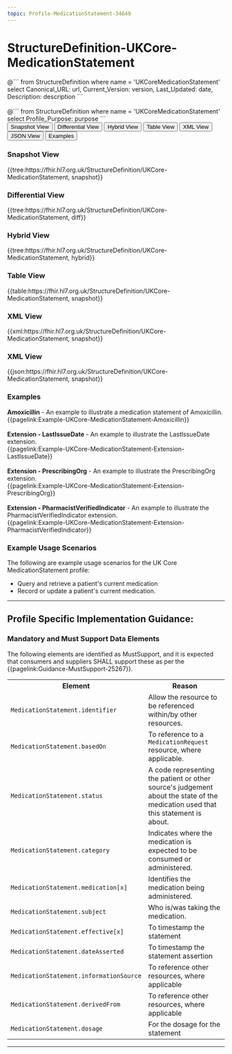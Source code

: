 ```yaml
---
topic: Profile-MedicationStatement-34649
---
```

# StructureDefinition-UKCore-MedicationStatement

<div id="transpose">
@```
from
	StructureDefinition
where
	name = 'UKCoreMedicationStatement'
select
	Canonical_URL: url,
  Current_Version: version,
  Last_Updated: date,
	Description: description
```
</div>
<br>
@```
from
	StructureDefinition
where
	name = 'UKCoreMedicationStatement'
select
	Profile_Purpose: purpose
```

<nocheck>
<div class="tab fhirTree">
 <button class="tablinks active" onclick="openTab(event, 'Snapshot View')">Snapshot View</button>
  <button class="tablinks" onclick="openTab(event, 'Differential View')">Differential View</button>
  <button class="tablinks" onclick="openTab(event, 'Hybrid View')">Hybrid View</button>
   <button class="tablinks" onclick="openTab(event, 'Table View')">Table View</button>
   <button class="tablinks" onclick="openTab(event, 'XML View')">XML View</button>
   <button class="tablinks" onclick="openTab(event, 'JSON View')">JSON View</button>
  <button class="tablinks" onclick="openTab(event, 'Examples')">Examples</button>
</div>

<div id="Snapshot View" class="tabcontent" style="display:block">
  <h3>Snapshot View</h3>
{{tree:https://fhir.hl7.org.uk/StructureDefinition/UKCore-MedicationStatement, snapshot}}
</div>

<div id="Differential View" class="tabcontent">
  <h3>Differential View</h3>
{{tree:https://fhir.hl7.org.uk/StructureDefinition/UKCore-MedicationStatement, diff}}
</div>

<div id="Hybrid View" class="tabcontent">
  <h3>Hybrid View</h3>
{{tree:https://fhir.hl7.org.uk/StructureDefinition/UKCore-MedicationStatement, hybrid}}
</div>

<div id="Table View" class="tabcontent">
  <h3>Table View</h3>
{{table:https://fhir.hl7.org.uk/StructureDefinition/UKCore-MedicationStatement, snapshot}}
</div>

<div id="XML View" class="tabcontent">
  <h3>XML View</h3>
{{xml:https://fhir.hl7.org.uk/StructureDefinition/UKCore-MedicationStatement, snapshot}}
</div>

<div id="JSON View" class="tabcontent">
  <h3>XML View</h3>
{{json:https://fhir.hl7.org.uk/StructureDefinition/UKCore-MedicationStatement, snapshot}}
</div>

<div id="Examples" class="tabcontent">
  <h3>Examples</h3>
<b>Amoxicillin</b> - An example to illustrate a medication statement of Amoxicillin.
<br>{{pagelink:Example-UKCore-MedicationStatement-Amoxicillin}}
<br><br>
<b>Extension - LastIssueDate</b> - An example to illustrate the LastIssueDate extension.
<br>{{pagelink:Example-UKCore-MedicationStatement-Extension-LastIssueDate}}
<br><br>
<b>Extension - PrescribingOrg</b> - An example to illustrate the PrescribingOrg extension.
<br>{{pagelink:Example-UKCore-MedicationStatement-Extension-PrescribingOrg}}
<br><br>
<b>Extension - PharmacistVerifiedIndicator</b> - An example to illustrate the PharmacistVerifiedIndicator extension. 
<br>{{pagelink:Example-UKCore-MedicationStatement-Extension-PharmacistVerifiedIndicator}}
</div>
</nocheck>

### Example Usage Scenarios ###
The following are example usage scenarios for the UK Core MedicationStatement profile:

- Query and retrieve a patient's current medication
- Record or update a patient's current medication.

---

## Profile Specific Implementation Guidance: ##

### Mandatory and Must Support Data Elements

The following elements are identified as MustSupport, and it is expected that consumers and suppliers SHALL support these as per the {{pagelink:Guidance-MustSupport-25267}}.

<table class="assets">
<tr>
<th width="30%">Element</th>
<th width="70%">Reason</th>
</tr>
<tr>
<td><code>MedicationStatement.identifier</code></td>
<td>Allow the resource to be referenced within/by other resources.</td>
</tr>
<tr>
<td><code>MedicationStatement.basedOn</code></td>
<td>To reference to a <code>MedicationRequest</code> resource, where applicable.</td>
</tr>
<tr>
<td><code>MedicationStatement.status</code></td>
<td>A code representing the patient or other source's judgement about the state of the medication used that this statement is about.</td>
</tr>
<tr>
<td><code>MedicationStatement.category</code></td>
<td>Indicates where the medication is expected to be consumed or administered.
</td>
</tr>
<tr>
<td><code>MedicationStatement.medication[x]</code></td>
<td>Identifies the medication being administered. </td>
</tr>
<tr>
<td><code>MedicationStatement.subject</code></td>
<td>Who is/was taking the medication.</td>
</tr>
<tr>
<td><code>MedicationStatement.effective[x]</code></td>
<td>To timestamp the statement</td>
</tr>
<tr>
<td><code>MedicationStatement.dateAsserted</code></td>
<td>To timestamp the statement assertion</td>
</tr>
<tr>
<td><code>MedicationStatement.informationSource</code></td>
<td>To reference other resources, where applicable</td>
</tr>
<tr>
<td><code>MedicationStatement.derivedFrom</code></td>
<td>To reference other resources, where applicable</td>
</tr>
<tr>
<td><code>MedicationStatement.dosage</code></td>
<td>For the dosage for the statement</td>
</tr>
</table>

---